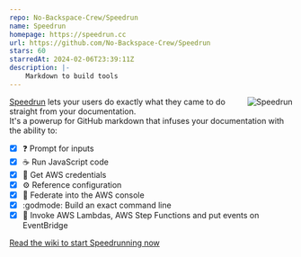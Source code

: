 ```yaml
---
repo: No-Backspace-Crew/Speedrun
name: Speedrun
homepage: https://speedrun.cc
url: https://github.com/No-Backspace-Crew/Speedrun
stars: 60
starredAt: 2024-02-06T23:39:11Z
description: |-
    Markdown to build tools
---
```


<img alt="Speedrun" src="https://speedrun.nobackspacecrew.com/images/speedrun.png" align="right">

[Speedrun](https://github.com/No-Backspace-Crew/Speedrun/wiki) lets your users do exactly what they came to do straight from your documentation.  
It's a powerup for GitHub markdown that infuses your documentation with the ability to:

- [x] ❓ Prompt for inputs
- [x] ☕ Run JavaScript code
- [x] 🔑 Get AWS credentials
- [x] ⚙️ Reference configuration
- [x] 🚀 Federate into the AWS console
- [x] :godmode: Build an exact command line
- [x] 🐎 Invoke AWS Lambdas, AWS Step Functions and put events on EventBridge

[Read the wiki to start Speedrunning now](https://github.com/No-Backspace-Crew/Speedrun/wiki/Getting-Started)

